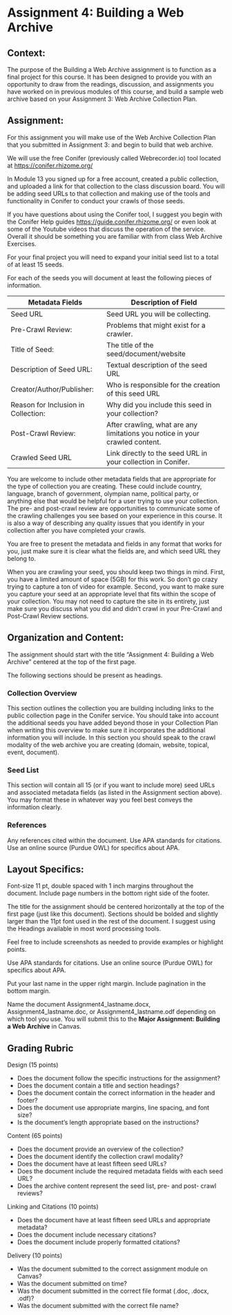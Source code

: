 # Assignment 4: Building a Web Archive

## Context: 

The purpose of the Building a Web Archive assignment is to function as a final project for this course. It has been designed to provide you with an opportunity to draw from the readings, discussion, and assignments you have worked on in previous modules of this course, and build a sample web archive based on your Assignment 3: Web Archive Collection Plan. 

## Assignment: 

For this assignment you will make use of the Web Archive Collection Plan that you submitted in Assignment 3: and begin to build that web archive. 

We will use the free Conifer (previously called Webrecorder.io) tool located at https://conifer.rhizome.org/ 

In Module 13 you signed up for a free account, created a public collection, and uploaded a link for that collection to the class discussion board.  You will be adding seed URLs to that collection and making use of the tools and functionality in Conifer to conduct your crawls of those seeds.

If you have questions about using the Conifer tool, I suggest you begin with the Conifer Help guides https://guide.conifer.rhizome.org/ or even look at some of the Youtube videos that discuss the operation of the service.  Overall it should be something you are familiar with from class Web Archive Exercises. 

For your final project you will need to expand your initial seed list to a total of at least 15 seeds. 

For each of the seeds you will document at least the following pieces of information. 

|    Metadata Fields                  | Description of Field                                                         |
|-------------------------------------|------------------------------------------------------------------------------|
| Seed URL                            |Seed URL you will be collecting.                                              |
| Pre-Crawl Review:                   | Problems that might exist for a crawler.                                     |
| Title of Seed:                      |The title of the seed/document/website                                        |
| Description of Seed URL:            | Textual description of the seed URL                                          | 
| Creator/Author/Publisher:           | Who is responsible for the creation of this seed URL                         |
| Reason for Inclusion in Collection: | Why did you include this seed in your collection?                            |
| Post-Crawl Review:                  | After crawling, what are any limitations you notice in your crawled content. |
| Crawled Seed URL                    | Link directly to the seed URL in  your collection in Conifer.                |

You are welcome to include other metadata fields that are appropriate for the type of collection you are creating.  These could include country, language, branch of government, olympian name, political party, or anything else that would be helpful for a user trying to use your collection. The pre- and post-crawl review are opportunities to communicate some of the crawling challenges you see based on your experience in this course. It is also a way of describing any quality issues that you identify in your collection after you have completed your crawls. 

You are free to present the metadata and fields in any format that works for you, just make sure it is clear what the fields are, and which seed URL they belong to. 

When you are crawling your seed, you should keep two things in mind.  First, you have a limited amount of space (5GB) for this work. So don’t go crazy trying to capture a ton of video for example.  Second, you want to make sure you capture your seed at an appropriate level that fits within the scope of your collection. You may not need to capture the site in its entirety, just make sure you discuss what you did and didn’t crawl in your Pre-Crawl and Post-Crawl Review sections.

## Organization and Content:

The assignment should start with the title “Assignment 4: Building a Web Archive” centered at the top of the first page. 

The following sections should be present as headings. 

### Collection Overview
This section outlines the collection you are building including links to the public collection page in the Conifer service. You should take into account the additional seeds you have added beyond those in your Collection Plan when writing this overview to make sure it incorporates the additional information you will include. In this section you should speak to the crawl modality of the web archive you are creating (domain, website, topical, event, document). 

### Seed List
This section will contain all 15 (or if you want to include more) seed URLs and associated metadata fields (as listed in the Assignment section above).  You may format these in whatever way you feel best conveys the information clearly.

### References
Any references cited within the document. Use APA standards for citations. Use an online source (Purdue OWL) for specifics about APA.

## Layout Specifics: 

Font-size 11 pt, double spaced with 1 inch margins throughout the document. Include page numbers in the bottom right side of the footer. 

The title for the assignment should be centered horizontally at the top of the first page (just like this document). Sections should be bolded and slightly larger than the 11pt font used in the rest of the document. I suggest using the Headings available in most word processing tools. 

Feel free to include screenshots as needed to provide examples or highlight points. 

Use APA standards for citations. Use an online source (Purdue OWL) for specifics about APA.

Put your last name in the upper right margin. Include pagination in the bottom margin. 

Name the document Assignment4_lastname.docx, Assignment4_lastname.doc, or Assignment4_lastname.odf depending on which tool you use. You will submit this to the **Major Assignment: Building a Web Archive** in Canvas.

## Grading Rubric

Design (15 points)
* Does the document follow the specific instructions for the assignment?
* Does the document contain a title and section headings?
* Does the document contain the correct information in the header and footer?
* Does the document use appropriate margins, line spacing, and font size?
* Is the document’s length appropriate based on the instructions?

Content (65 points)
* Does the document provide an overview of the collection?
* Does the document identify the collection crawl modality?
* Does the document have at least fifteen seed URLs?
* Does the document include the required metadata fields with each seed URL?
* Does the archive content represent the seed list, pre- and post- crawl reviews?

Linking and Citations (10 points)
* Does the document have at least fifteen seed URLs and appropriate metadata?
* Does the document include necessary citations?
* Does the document include properly formatted citations?

Delivery (10 points)
* Was the document submitted to the correct assignment module on Canvas?
* Was the document submitted on time?
* Was the document submitted in the correct file format (.doc, .docx, .odf)?
* Was the document submitted with the correct file name?



